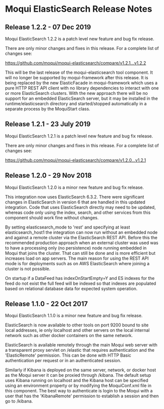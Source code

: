
# Moqui ElasticSearch Release Notes

## Release 1.2.2 - 07 Dec 2019

Moqui ElasticSearch 1.2.2 is a patch level new feature and bug fix release.

There are only minor changes and fixes in this release. For a complete list of changes see:

https://github.com/moqui/moqui-elasticsearch/compare/v1.2.1...v1.2.2

This will be the last release of the moqui-elasticsearch tool component. It will no longer be supported by moqui-framework 
after this release. It is being replaced by the new ElasticFacade in moqui-framework which uses a pure HTTP REST API client
with no library dependencies to interact with one or more ElasticSearch clusters. With the new approach there will be no 
support for an embedded ElasticSearch server, but it may be installed in the runtime/elasticsearch directory and started/stopped
automatically in a separate process by the MoquiStart class.

## Release 1.2.1 - 23 July 2019

Moqui ElasticSearch 1.2.1 is a patch level new feature and bug fix release.

There are only minor changes and fixes in this release. For a complete list of changes see:

https://github.com/moqui/moqui-elasticsearch/compare/v1.2.0...v1.2.1

## Release 1.2.0 - 29 Nov 2018

Moqui ElasticSearch 1.2.0 is a minor new feature and bug fix release.

This integration now uses ElasticSearch 6.3.2. There were significant changes in ElasticSearch in version 6 that are handled in 
this updated integration. Code that uses ElasticSearch directly may need to be updated, whereas code only using the index, search, 
and other services from this component should work fine without changes. 

By setting elasticsearch_mode to 'rest' and specifying at least elasticsearch_host1 the integration can now run without an embedded 
node and against a remote cluster via the ElasticSearch REST API. Before this the recommended production approach when an external
cluster was used was to have a processing only (no persistence) node running embedded in Moqui that joins the cluster. That can 
still be done and is more efficient but increases load on app servers. The main reason for using the REST API mode is for 
deployments such as on AWS ElasticSearch where joining a cluster is not possible.   

On startup if a DataFeed has indexOnStartEmpty=Y and ES indexes for the feed do not exist the full feed will be indexed so that 
indexes are populated based on relational database data for expected system operation.

## Release 1.1.0 - 22 Oct 2017

Moqui ElasticSearch 1.1.0 is a minor new feature and bug fix release.

ElasticSearch is now available to other tools on port 9200 bound to site local addresses, ie only localhost and other servers on 
the local internal network such as other docker containers on the same network.
 
ElasticSearch is available remotely through the main Moqui web server with a transparent proxy servlet on /elastic that requires
authentication and the 'ElasticRemote' permission. This can be done with HTTP Basic authentication per request or in an 
authenticated session.  

Similarly if Kibana is deployed on the same server, network, or docker host as the Moqui server it can be proxied through /kibana. 
The default setup uses Kibana running on localhost and the Kibana host can be specified using an environment property or by 
modifying the MoquiConf.xml file in this component. The best way to authenticate is login to the Moqui with a user that has the
'KibanaRemote' permission to establish a session and then go to /kibana.

